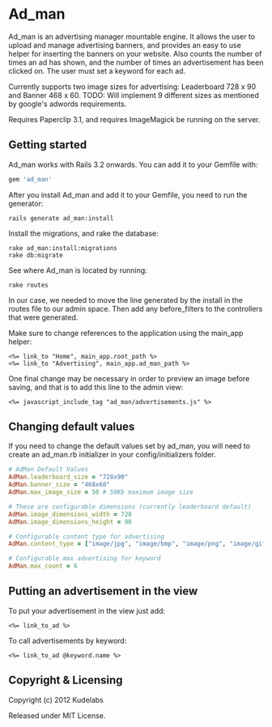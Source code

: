 Ad_man
======

Ad_man is an advertising manager mountable engine.  It allows the user to upload and manage advertising banners, and provides an easy to use helper for inserting the banners on your website.  Also counts the number of times an ad has shown, and the number of times an advertisement has been clicked on.  The user must set a keyword for each ad.

Currently supports two image sizes for advertising: Leaderboard 728 x 90 and Banner 468 x 60. 
TODO: Will implement 9 different sizes as mentioned by google's adwords requirements.

Requires Paperclip 3.1, and requires ImageMagick be running on the server.

## Getting started

Ad_man works with Rails 3.2 onwards. You can add it to your Gemfile with:

```ruby
gem 'ad_man'
```

After you install Ad_man and add it to your Gemfile, you need to run the generator:

```console
rails generate ad_man:install
```

Install the migrations, and rake the database:
```console
rake ad_man:install:migrations
rake db:migrate
```

See where Ad_man is located by running: 
```console
rake routes
```

In our case, we needed to move the line generated by the install in the routes file to our admin space.  Then add any before_filters to the controllers that were generated.

Make sure to change references to the application using the main_app helper:
```erb
<%= link_to "Home", main_app.root_path %>
<%= link_to "Advertising", main_app.ad_man_path %>
```

One final change may be necessary in order to preview an image before saving, and that is to add this line to the admin view:
```erb
<%= javascript_include_tag "ad_man/advertisements.js" %>
```

## Changing default values

If you need to change the default values set by ad_man, you will need to create an ad_man.rb initializer in your config/initializers folder.  

```ruby
# AdMan Default Values
AdMan.leaderboard_size = "728x90"
AdMan.banner_size = "468x60"
AdMan.max_image_size = 50 # 50Kb maximum image size

# These are configurable dimensions (currently leaderboard default)
AdMan.image_dimensions_width = 728
AdMan.image_dimensions_height = 90

# Configurable content type for advertising
AdMan.content_type = ["image/jpg", "image/bmp", "image/png", "image/gif", "image/jpeg"]

# Configurable max advertising for keyword
AdMan.max_count = 6
```

## Putting an advertisement in the view

To put your advertisement in the view just add:
```erb
<%= link_to_ad %>
```
To call advertisements by keyword:
```erb
<%= link_to_ad @keyword.name %>
```


## Copyright & Licensing

Copyright (c) 2012 Kudelabs

Released under MIT License. 